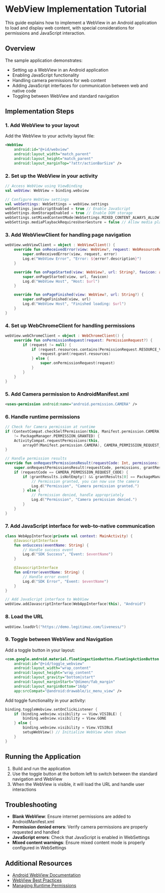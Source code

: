 # WebView Implementation Tutorial

This guide explains how to implement a WebView in an Android application to load and display web content, with special considerations for permissions and JavaScript interaction.

## Overview

The sample application demonstrates:
- Setting up a WebView in an Android application
- Enabling JavaScript functionality
- Handling camera permissions for web content
- Adding JavaScript interfaces for communication between web and native code
- Toggling between WebView and standard navigation

## Implementation Steps

### 1. Add WebView to your layout

Add the WebView to your activity layout file:

```xml
<WebView
    android:id="@+id/webview"
    android:layout_width="match_parent"
    android:layout_height="match_parent"
    android:layout_marginTop="?attr/actionBarSize" />
```

### 2. Set up the WebView in your activity

```kotlin
// Access WebView using ViewBinding
val webView: WebView = binding.webview

// Configure WebView settings
val webSettings: WebSettings = webView.settings
webSettings.javaScriptEnabled = true // Enable JavaScript
webSettings.domStorageEnabled = true // Enable DOM storage
webSettings.setMixedContentMode(WebSettings.MIXED_CONTENT_ALWAYS_ALLOW) // Allow mixed content
webSettings.mediaPlaybackRequiresUserGesture = false // Allow media playback without user gesture
```

### 3. Add WebViewClient for handling page navigation

```kotlin
webView.webViewClient = object : WebViewClient() {
    override fun onReceivedError(view: WebView?, request: WebResourceRequest?, error: WebResourceError?) {
        super.onReceivedError(view, request, error)
        Log.e("WebView Error", "Error: ${error?.description}")
    }

    override fun onPageStarted(view: WebView?, url: String?, favicon: android.graphics.Bitmap?) {
        super.onPageStarted(view, url, favicon)
        Log.d("WebView Host", "Host: $url")
    }

    override fun onPageFinished(view: WebView?, url: String?) {
        super.onPageFinished(view, url)
        Log.d("WebView Host", "Finished loading: $url")
    }
}
```

### 4. Set up WebChromeClient for handling permissions

```kotlin
webView.webChromeClient = object : WebChromeClient() {
    override fun onPermissionRequest(request: PermissionRequest?) {
        if (request != null) {
            if (request.resources.contains(PermissionRequest.RESOURCE_VIDEO_CAPTURE)) {
                request.grant(request.resources)
            } else {
                super.onPermissionRequest(request)
            }
        }
    }
}
```

### 5. Add Camera permission to AndroidManifest.xml

```xml
<uses-permission android:name="android.permission.CAMERA" />
```

### 6. Handle runtime permissions

```kotlin
// Check for Camera permission at runtime
if (ContextCompat.checkSelfPermission(this, Manifest.permission.CAMERA)
    != PackageManager.PERMISSION_GRANTED) {
    ActivityCompat.requestPermissions(this,
        arrayOf(Manifest.permission.CAMERA), CAMERA_PERMISSION_REQUEST_CODE)
}

// Handle permission results
override fun onRequestPermissionsResult(requestCode: Int, permissions: Array<out String>, grantResults: IntArray) {
    super.onRequestPermissionsResult(requestCode, permissions, grantResults)
    if (requestCode == CAMERA_PERMISSION_REQUEST_CODE) {
        if (grantResults.isNotEmpty() && grantResults[0] == PackageManager.PERMISSION_GRANTED) {
            // Permission granted, you can now use the camera
            Log.d("Permission", "Camera permission granted.")
        } else {
            // Permission denied, handle appropriately
            Log.d("Permission", "Camera permission denied.")
        }
    }
}
```

### 7. Add JavaScript interface for web-to-native communication

```kotlin
class WebAppInterface(private val context: MainActivity) {
    @JavascriptInterface
    fun onSuccess(eventName: String) {
        // Handle success event
        Log.d("SDK Success", "Event: $eventName")
    }

    @JavascriptInterface
    fun onError(eventName: String) {
        // Handle error event
        Log.d("SDK Error", "Event: $eventName")
    }
}

// Add JavaScript interface to WebView
webView.addJavascriptInterface(WebAppInterface(this), "Android")
```

### 8. Load the URL

```kotlin
webView.loadUrl("https://demo.legitimuz.com/liveness/")
```

### 9. Toggle between WebView and Navigation

Add a toggle button in your layout:

```xml
<com.google.android.material.floatingactionbutton.FloatingActionButton
    android:id="@+id/toggle_webview"
    android:layout_width="wrap_content"
    android:layout_height="wrap_content"
    android:layout_gravity="bottom|start"
    android:layout_marginStart="@dimen/fab_margin"
    android:layout_marginBottom="16dp"
    app:srcCompat="@android:drawable/ic_menu_view" />
```

Add toggle functionality in your activity:

```kotlin
binding.toggleWebview.setOnClickListener {
    if (binding.webview.visibility == View.VISIBLE) {
        binding.webview.visibility = View.GONE
    } else {
        binding.webview.visibility = View.VISIBLE
        setupWebView() // Initialize WebView when shown
    }
}
```

## Running the Application

1. Build and run the application
2. Use the toggle button at the bottom left to switch between the standard navigation and WebView
3. When the WebView is visible, it will load the URL and handle user interactions

## Troubleshooting

- **Blank WebView**: Ensure internet permissions are added to AndroidManifest.xml
- **Permission denied errors**: Verify camera permissions are properly requested and handled
- **JavaScript errors**: Check that JavaScript is enabled in WebSettings
- **Mixed content warnings**: Ensure mixed content mode is properly configured in WebSettings

## Additional Resources

- [Android WebView Documentation](https://developer.android.com/reference/android/webkit/WebView)
- [WebView Best Practices](https://developer.android.com/guide/webapps/webview)
- [Managing Runtime Permissions](https://developer.android.com/training/permissions/requesting) 